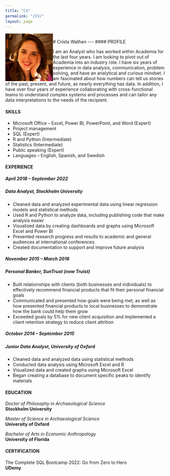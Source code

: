 ```yaml
---
title: "CV"
permalink: "/CV/"
layout: page
---
```

<img src="/assets/Images/Headshot.jpg" alt="Headshot" width="150"  style="float: left;" >
<br>
# Crista Wathen
---
#### PROFILE

I am an Analyst who has worked within Academia for the last four years. I am looking to pivot out of Academia into an industry role. I have six years of experience in data analysis, communication, problem solving, and have an analytical and curious mindset. I am fascinated about how numbers can tell us stories of the past, present, and future, as nearly everything has data. In addition, I have over four years of experience collaborating with cross-functional teams to understand complex systems and processes and can tailor any data interpretations to the needs of the recipient.

#### SKILLS
* Microsoft Office – Excel, Power BI, PowerPoint, and Word (Expert)
* Project management
* SQL (Expert)
* R and Python (Intermediate)
* Statistics (Intermediate)
* Public speaking (Expert)
* Languages – English, Spanish, and Swedish

#### EXPERIENCE 
##### April 2018 – September 2022
##### *Data Analyst*, Stockholm University
* Cleaned data and analyzed experimental data using linear regression models and statistical methods
* Used R and Python to analyze data, including publishing code that make analysis easier
* Visualized data by creating dashboards and graphs using Microsoft Excel and Power BI
* Presented research progress and results to academic and general audiences at international conferences
* Created documentation to support and improve future analysis

##### November 2015 – March 2018
##### *Personal Banker*, SunTrust (now Truist)
* Built relationships with clients (both businesses and individuals) to effectively recommend financial products that fit their personal financial goals
* Communicated and presented how goals were being met, as well as how presented financial products to local businesses to demonstrate how the bank could help them grow
* Exceeded goals by 5% for new client acquisition and implemented a client retention strategy to reduce client attrition

##### October 2014 – September 2015
##### *Junior Data Analyst*, University of Oxford
* Cleaned data and analyzed data using statistical methods
* Conducted data analysis using Microsoft Excel and R
* Visualized data and created graphs using Microsoft Excel
* Began creating a database to document specific peaks to identify materials

#### EDUCATION
*Doctor of Philosophy in Archaeological Science*  
**Stockholm University**

*Master of Science in Archaeological Science*  
**University of Oxford**

*Bachelor of Arts in Economic Anthropology*  
**University of Florida**

#### CERTIFICATION
The Complete SQL Bootcamp 2022: Go from Zero to Hero  
**UDemy**

